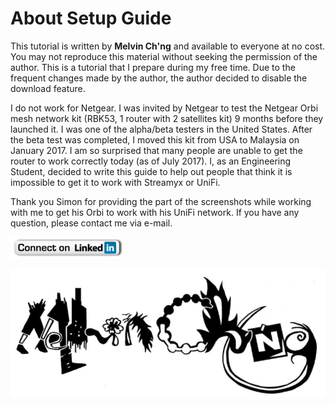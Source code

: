 # About Setup Guide

This tutorial is written by __Melvin Ch'ng__ and available to everyone at no cost. You may not reproduce this material without seeking the permission of the author. This is a tutorial that I prepare during my free time. Due to the frequent changes made by the author, the author decided to disable the download feature. 

I do not work for Netgear. I was invited by Netgear to test the Netgear Orbi mesh network kit (RBK53, 1 router with 2 satellites kit) 9 months before they launched it. I was one of the alpha/beta testers in the United States. After the beta test was completed, I moved this kit from USA to Malaysia on January 2017. I am so surprised that many people are unable to get the router to work correctly today (as of July 2017). I, as an Engineering Student, decided to write this guide to help out people that think it is impossible to get it to work with Streamyx or UniFi.

Thank you Simon for providing the part of the screenshots while working with me to get his Orbi to work with his UniFi network. If you have any question, please contact me via e-mail.

[![](1.png)](https://www.linkedin.com/in/realmelvinchng)

![](2.png)